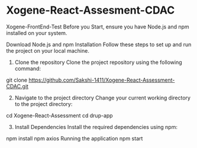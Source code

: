 # Xogene-React-Assesment-CDAC
Xogene-FrontEnd-Test
Before you Start, ensure you have Node.js and npm  installed on your system.

Download Node.js and npm
Installation
Follow these steps to set up and run the project on your local machine.

1. Clone the repository
Clone the project repository using the following command:

git clone https://github.com/Sakshi-1411/Xogene-React-Assessment-CDAC.git


2. Navigate to the project directory
Change your current working directory to the project directory:

cd Xogene-React-Assessment
cd drup-app


3. Install Dependencies
Install the required dependencies using npm:

npm install
npm axios
Running the application
npm start
